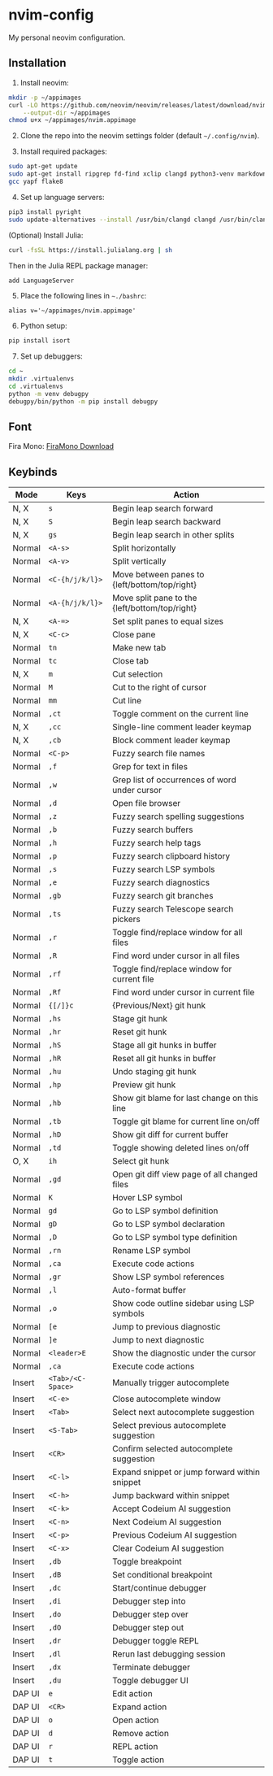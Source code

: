 # nvim-config
My personal neovim configuration.

## Installation
1. Install neovim:
```bash
mkdir -p ~/appimages
curl -LO https://github.com/neovim/neovim/releases/latest/download/nvim.appimage \
    --output-dir ~/appimages
chmod u+x ~/appimages/nvim.appimage
```

2. Clone the repo into the neovim settings folder (default `~/.config/nvim`).

3. Install required packages:
```bash
sudo apt-get update
sudo apt-get install ripgrep fd-find xclip clangd python3-venv markdown cmake
gcc yapf flake8
```

4. Set up language servers:
```bash
pip3 install pyright
sudo update-alternatives --install /usr/bin/clangd clangd /usr/bin/clangd-12 100
```
(Optional) Install Julia:
```bash
curl -fsSL https://install.julialang.org | sh
```
Then in the Julia REPL package manager:
```julia
add LanguageServer
```

5. Place the following lines in `~./bashrc`:
```
alias v='~/appimages/nvim.appimage'
```

6. Python setup:
```bash
pip install isort
```

7. Set up debuggers:
```bash
cd ~
mkdir .virtualenvs
cd .virtualenvs
python -m venv debugpy
debugpy/bin/python -m pip install debugpy
```

## Font
Fira Mono: [FiraMono Download](https://github.com/ryanoasis/nerd-fonts/releases/download/v3.1.1/FiraMono.zip)

## Keybinds

| Mode      | Keys            | Action                                        |
| --------- | --------------- | --------------------------------------------- |
| N, X      | `s`             | Begin leap search forward                     |
| N, X      | `S`             | Begin leap search backward                    |
| N, X      | `gs`            | Begin leap search in other splits             |
| Normal    | `<A-s>`         | Split horizontally                            |
| Normal    | `<A-v>`         | Split vertically                              |
| Normal    | `<C-{h/j/k/l}>` | Move between panes to {left/bottom/top/right} |
| Normal    | `<A-{h/j/k/l}>` | Move split pane to the {left/bottom/top/right}|
| N, X      | `<A-=>`         | Set split panes to equal sizes                |
| N, X      | `<C-c>`         | Close pane                                    |
| Normal    | `tn`            | Make new tab                                  |
| Normal    | `tc`            | Close tab                                     |
| N, X      | `m`             | Cut selection                                 |
| Normal    | `M`             | Cut to the right of cursor                    |
| Normal    | `mm`            | Cut line                                      |
| Normal    | `,ct`           | Toggle comment on the current line            |
| N, X      | `,cc`           | Single-line comment leader keymap             |
| N, X      | `,cb`           | Block comment leader keymap                   |
| Normal    | `<C-p>`         | Fuzzy search file names                       |
| Normal    | `,f`            | Grep for text in files                        |
| Normal    | `,w`            | Grep list of occurrences of word under cursor |
| Normal    | `,d`            | Open file browser                             |
| Normal    | `,z`            | Fuzzy search spelling suggestions             |
| Normal    | `,b`            | Fuzzy search buffers                          |
| Normal    | `,h`            | Fuzzy search help tags                        |
| Normal    | `,p`            | Fuzzy search clipboard history                |
| Normal    | `,s`            | Fuzzy search LSP symbols                      |
| Normal    | `,e`            | Fuzzy search diagnostics                      |
| Normal    | `,gb`           | Fuzzy search git branches                     |
| Normal    | `,ts`           | Fuzzy search Telescope search pickers         |
| Normal    | `,r`            | Toggle find/replace window for all files      |
| Normal    | `,R`            | Find word under cursor in all files           |
| Normal    | `,rf`           | Toggle find/replace window for current file   |
| Normal    | `,Rf`           | Find word under cursor in current file        |
| Normal    | `{[/]}c`        | {Previous/Next} git hunk                      |
| Normal    | `,hs`           | Stage git hunk                                |
| Normal    | `,hr`           | Reset git hunk                                |
| Normal    | `,hS`           | Stage all git hunks in buffer                 |
| Normal    | `,hR`           | Reset all git hunks in buffer                 |
| Normal    | `,hu`           | Undo staging git hunk                         |
| Normal    | `,hp`           | Preview git hunk                              |
| Normal    | `,hb`           | Show git blame for last change on this line   |
| Normal    | `,tb`           | Toggle git blame for current line on/off      |
| Normal    | `,hD`           | Show git diff for current buffer              |
| Normal    | `,td`           | Toggle showing deleted lines on/off           |
| O, X      | `ih`            | Select git hunk                               |
| Normal    | `,gd`           | Open git diff view page of all changed files  |
| Normal    | `K`             | Hover LSP symbol                              |
| Normal    | `gd`            | Go to LSP symbol definition                   |
| Normal    | `gD`            | Go to LSP symbol declaration                  |
| Normal    | `,D`            | Go to LSP symbol type definition              |
| Normal    | `,rn`           | Rename LSP symbol                             |
| Normal    | `,ca`           | Execute code actions                          |
| Normal    | `,gr`           | Show LSP symbol references                    |
| Normal    | `,l`            | Auto-format buffer                            |
| Normal    | `,o`            | Show code outline sidebar using LSP symbols   |
| Normal    | `[e`            | Jump to previous diagnostic                   |
| Normal    | `]e`            | Jump to next diagnostic                       |
| Normal    | `<leader>E`     | Show the diagnostic under the cursor          |
| Normal    | `,ca`           | Execute code actions                          |
| Insert    | `<Tab>/<C-Space>` | Manually trigger autocomplete               |
| Insert    | `<C-e>`         | Close autocomplete window                     |
| Insert    | `<Tab>`         | Select next autocomplete suggestion           |
| Insert    | `<S-Tab>`       | Select previous autocomplete suggestion       |
| Insert    | `<CR>`          | Confirm selected autocomplete suggestion      |
| Insert    | `<C-l>`         | Expand snippet or jump forward within snippet |
| Insert    | `<C-h>`         | Jump backward within snippet                  |
| Insert    | `<C-k>`         | Accept Codeium AI suggestion                  |
| Insert    | `<C-n>`         | Next Codeium AI suggestion                    |
| Insert    | `<C-p>`         | Previous Codeium AI suggestion                |
| Insert    | `<C-x>`         | Clear Codeium AI suggestion                   |
| Insert    | `,db`           | Toggle breakpoint                             |
| Insert    | `,dB`           | Set conditional breakpoint                    |
| Insert    | `,dc`           | Start/continue debugger                       |
| Insert    | `,di`           | Debugger step into                            |
| Insert    | `,do`           | Debugger step over                            |
| Insert    | `,dO`           | Debugger step out                             |
| Insert    | `,dr`           | Debugger toggle REPL                          |
| Insert    | `,dl`           | Rerun last debugging session                  |
| Insert    | `,dx`           | Terminate debugger                            |
| Insert    | `,du`           | Toggle debugger UI                            |
| DAP UI    | `e`             | Edit action                                   |
| DAP UI    | `<CR>`          | Expand action                                 |
| DAP UI    | `o`             | Open action                                   |
| DAP UI    | `d`             | Remove action                                 |
| DAP UI    | `r`             | REPL action                                   |
| DAP UI    | `t`             | Toggle action                                 |

